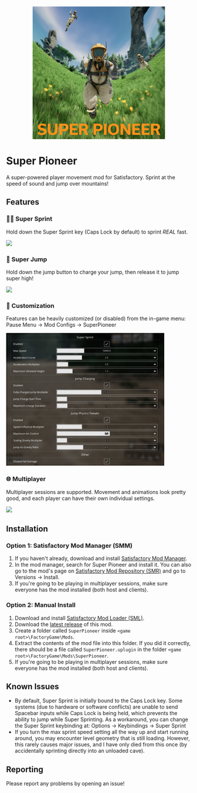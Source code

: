 <p align="center">
  <img src="/Media/icon.jpg" style="width:360px;height:360px;" />
</p>

# Super Pioneer
A super-powered player movement mod for Satisfactory. Sprint at the speed of sound and jump over mountains!

## Features
### 🏃‍♀️ Super Sprint
Hold down the Super Sprint key (Caps Lock by default) to sprint _REAL_ fast.

![](/Media/sprint.gif)

### 🦘 Super Jump
Hold down the jump button to charge your jump, then release it to jump super high!

![](/Media/jump.gif)

### 🔧 Customization
Features can be heavily customized (or disabled) from the in-game menu: Pause Menu → Mod Configs → SuperPioneer

<img src="/Media/config.png" style="width:430px;height:360px;" />

### 🌐 Multiplayer
Multiplayer sessions are supported. Movement and animations look pretty good, and each player can have their own individual settings.

![](/Media/multiplayer.gif)

## Installation
### Option 1: Satisfactory Mod Manager (SMM)
1. If you haven't already, download and install [Satisfactory Mod Manager](https://github.com/satisfactorymodding/SatisfactoryModManager/releases/latest).
2. In the mod manager, search for Super Pioneer and install it. You can also go to the mod's page on [Satisfactory Mod Repository (SMR)](https://ficsit.app/mod/SuperPioneer) and go to Versions → Install.
3. If you're going to be playing in multiplayer sessions, make sure everyone has the mod installed (both host and clients).

### Option 2: Manual Install
1. Download and install [Satisfactory Mod Loader (SML)](https://docs.ficsit.app/satisfactory-modding/latest/ManualInstallDirections.html).
1. Download the [latest release](https://github.com/chriscavalluzzi/SuperPioneer/releases/latest) of this mod.
1. Create a folder called `SuperPioneer` inside `<game root>\FactoryGame\Mods`.
1. Extract the contents of the mod file into this folder. If you did it correctly, there should be a file called `SuperPioneer.uplugin` in the folder `<game root>\FactoryGame\Mods\SuperPioneer`.
1. If you're going to be playing in multiplayer sessions, make sure everyone has the mod installed (both host and clients).

## Known Issues
- By default, Super Sprint is initially bound to the Caps Lock key. Some systems (due to hardware or software conflicts) are unable to send Spacebar inputs while Caps Lock is being held, which prevents the ability to jump while Super Sprinting. As a workaround, you can change the Super Sprint keybinding at: Options → Keybindings → Super Sprint
- If you turn the max sprint speed setting all the way up and start running around, you may encounter level geometry that is still loading. However, this rarely causes major issues, and I have only died from this once (by accidentally sprinting directly into an unloaded cave).

## Reporting
Please report any problems by opening an issue!
